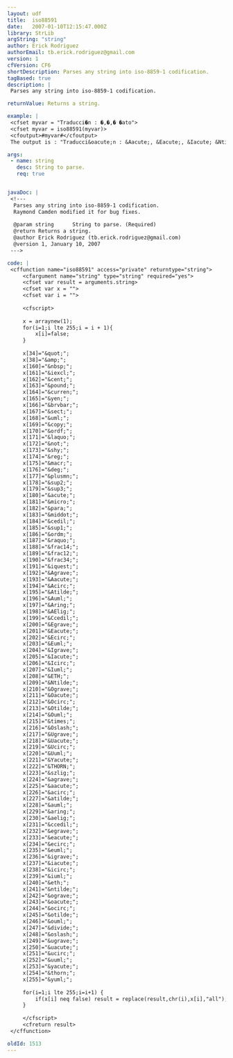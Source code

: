 ```yaml
---
layout: udf
title:  iso88591
date:   2007-01-10T12:15:47.000Z
library: StrLib
argString: "string"
author: Erick Rodriguez
authorEmail: tb.erick.rodriguez@gmail.com
version: 1
cfVersion: CF6
shortDescription: Parses any string into iso-8859-1 codification.
tagBased: true
description: |
 Parses any string into iso-8859-1 codification.

returnValue: Returns a string.

example: |
 <cfset myvar = "Traducci�n : �,�,� �ato">
 <cfset myvar = iso88591(myvar)>
 <cfoutput>#myvar#</cfoutput>
 The output is : "Traducci&oacute;n : &Aacute;, &Eacute;, &Iacute; &Ntilde;ato".

args:
 - name: string
   desc: String to parse.
   req: true


javaDoc: |
 <!---
  Parses any string into iso-8859-1 codification.
  Raymond Camden modified it for bug fixes.
  
  @param string      String to parse. (Required)
  @return Returns a string. 
  @author Erick Rodriguez (tb.erick.rodriguez@gmail.com) 
  @version 1, January 10, 2007 
 --->

code: |
 <cffunction name="iso88591" access="private" returntype="string">
     <cfargument name="string" type="string" required="yes">
     <cfset var result = arguments.string>
     <cfset var x = "">
     <cfset var i = "">
 
     <cfscript>
     
     x = arraynew(1); 
     for(i=1;i lte 255;i = i + 1){
         x[i]=false;
     }
     
     x[34]="&quot;";
     x[38]="&amp;";
     x[160]="&nbsp;";
     x[161]="&iexcl;";
     x[162]="&cent;";
     x[163]="&pound;";
     x[164]="&curren;";
     x[165]="&yen;";
     x[166]="&brvbar;"; 
     x[167]="&sect;";
     x[168]="&uml;";
     x[169]="&copy;";
     x[170]="&ordf;";
     x[171]="&laquo;";
     x[172]="&not;";
     x[173]="&shy;";
     x[174]="&reg;";
     x[175]="&macr;";
     x[176]="&deg;";
     x[177]="&plusmn;";
     x[178]="&sup2;";
     x[179]="&sup3;";
     x[180]="&acute;";
     x[181]="&micro;";
     x[182]="&para;";
     x[183]="&middot;";
     x[184]="&cedil;";
     x[185]="&sup1;";
     x[186]="&ordm;";
     x[187]="&raquo;";
     x[188]="&frac14;";
     x[189]="&frac12;";
     x[190]="&frac34;";
     x[191]="&iquest;";
     x[192]="&Agrave;";
     x[193]="&Aacute;";
     x[194]="&Acirc;";
     x[195]="&Atilde;";
     x[196]="&Auml;";
     x[197]="&Aring;";
     x[198]="&AElig;";
     x[199]="&Ccedil;";
     x[200]="&Egrave;";
     x[201]="&Eacute;";
     x[202]="&Ecirc;";
     x[203]="&Euml;";
     x[204]="&Igrave;";
     x[205]="&Iacute;";
     x[206]="&Icirc;";
     x[207]="&Iuml;";
     x[208]="&ETH;";
     x[209]="&Ntilde;";
     x[210]="&Ograve;";
     x[211]="&Oacute;";
     x[212]="&Ocirc;";
     x[213]="&Otilde;";
     x[214]="&Ouml;";
     x[215]="&times;";
     x[216]="&Oslash;";
     x[217]="&Ugrave;";
     x[218]="&Uacute;";
     x[219]="&Ucirc;";
     x[220]="&Uuml;";
     x[221]="&Yacute;";
     x[222]="&THORN;";
     x[223]="&szlig;";
     x[224]="&agrave;";
     x[225]="&aacute;";
     x[226]="&acirc;";
     x[227]="&atilde;";
     x[228]="&auml;";
     x[229]="&aring;";
     x[230]="&aelig;";
     x[231]="&ccedil;";
     x[232]="&egrave;";
     x[233]="&eacute;";
     x[234]="&ecirc;";
     x[235]="&euml;";
     x[236]="&igrave;";
     x[237]="&iacute;";
     x[238]="&icirc;";
     x[239]="&iuml;";
     x[240]="&eth;";
     x[241]="&ntilde;";
     x[242]="&ograve;";
     x[243]="&oacute;";
     x[244]="&ocirc;";
     x[245]="&otilde;";
     x[246]="&ouml;";
     x[247]="&divide;";
     x[248]="&oslash;";
     x[249]="&ugrave;";
     x[250]="&uacute;";
     x[251]="&ucirc;";
     x[252]="&uuml;";
     x[253]="&yacute;";
     x[254]="&thorn;";
     x[255]="&yuml;";
     
     for(i=1;i lte 255;i=i+1) {
         if(x[i] neq false) result = replace(result,chr(i),x[i],"all");
     }
     
     </cfscript>
     <cfreturn result>
 </cffunction>

oldId: 1513
---
```


